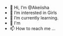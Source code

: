 - 👋 Hi, I’m @Akeiisha
- 👀 I’m interested in Girls
- 🌱 I’m currently learning.
- 💞️ I'm 
- 📫 How to reach me ...

<!---
Akeiisha/Akeiisha is a ✨ special ✨ repository because its `README.md` (this file) appears on your GitHub profile.
You can click the Preview link to take a look at your changes.
--->
